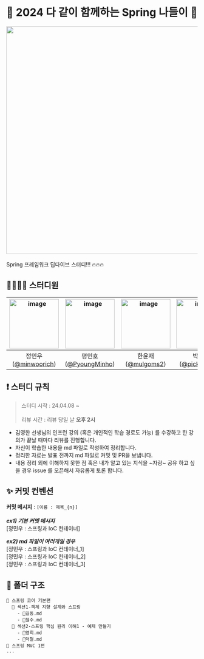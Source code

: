 
# 🌸 2024 다 같이 함께하는 Spring 나들이 🌱
<img src="https://github.com/minwoorich/2024-spring-study/assets/66115670/ea597b43-2e34-41b4-985c-42e8644cb343" style="margin:0;width:600px"/><br/><br/>
Spring 프레임워크 딥다이브 스터디!!! 🔥🔥🔥

## 🙋‍♂️🙋‍♀️ 스터디원
<img height="130" alt="image" src="https://github.com/minwoorich/2024-spring-study/assets/66115670/ff50d65d-93d8-4306-b170-6a9775cd78d7"> | <img height="130" alt="image" src="https://github.com/minwoorich/2024-spring-study/assets/66115670/dd3f30cc-83a0-42e4-ac71-6491b526c230"> | <img height="130" alt="image" src="https://github.com/minwoorich/2024-spring-study/assets/66115670/04473df6-530a-449e-b9b4-35102bae9088"> | <img height="130" alt="image" src="https://github.com/minwoorich/2024-spring-study/assets/66115670/11ddc42b-e142-4c48-842c-04e336fc70d3"> | <img height="130" alt="image" src="https://github.com/minwoorich/2024-spring-study/assets/66115670/6ac48120-1d59-4f71-8d1b-dbec2f4b6c92"> 
:---: | :---: | :---: | :---: | :---: | 
정민우([@minwoorich](https://github.com/minwoorich)) | 평민호([@PyoungMinho](https://github.com/PyoungMinho)) | 한윤재([@mulgoms2](https://github.com/mulgoms2)) | 박문주([@pickylemon](https://github.com/pickylemon))| 박준한([@junani0v0]([https://github.com/pickylemon](https://github.com/junani0v0)))
## ❗ 스터디 규칙
> 스터디 시작 : 24.04.08 ~ <br/><br/>
> 리뷰 시간 : 리뷰 당일 날 **오후 2시**

- 김영한 선생님의 인프런 강의 (혹은 개인적인 학습 경로도 가능) 를 수강하고 한 강의가 끝날 때마다 리뷰를 진행합니다.
- 자신이 학습한 내용을 md 파일로 작성하여 정리합니다.
- 정리한 자료는 발표 전까지 md 파일로 커밋 및 PR을 보냅니다. 
- 내용 정리 외에 이해하지 못한 점 혹은 내가 알고 있는 지식을 ~자랑~ 공유 하고 싶을 경우 issue 를 오픈해서 자유롭게 토론 합니다. 

## ✨ 커밋 컨벤션
**커밋 메시지** : ``[이름 : 제목_{n}]`` <br/><br/>
_**ex1) 기본 커멧 메시지**_ <br/>
 [정민우 : 스프링과 IoC 컨테이너]

_**ex2) md 파일이 여러개일 경우**_ <br/>
[정민우 : 스프링과 IoC 컨테이너_1]<br/>
[정민우 : 스프링과 IoC 컨테이너_2]<br/>
[정민우 : 스프링과 IoC 컨테이너_3]<br/>

## 📂 폴더 구조
```
📂 스프링 코어 기본편
  📂 섹션1-객체 지향 설계와 스프링
    - 📃길동.md
    - 📃철수.md
  📂 섹션2-스프링 핵심 원리 이해1 - 예제 만들기
    - 📃영희.md
    - 📃덕철.md
📂 스프링 MVC 1편
...
```
